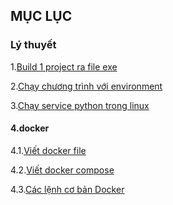 ## MỤC LỤC

### Lý thuyết 

1.[Build 1 project ra file exe](build-exe.md)

2.[Chạy chương trình với environment](environment-r.md)

3.[Chạy service python trong linux](python-service.md)

#### 4.docker 

4.1.[Viết docker file](dockerfile.md)

4.2.[Viết docker compose](docker-compose.md)

4.3.[Các lệnh cơ bản Docker](docker-cmd.md)
